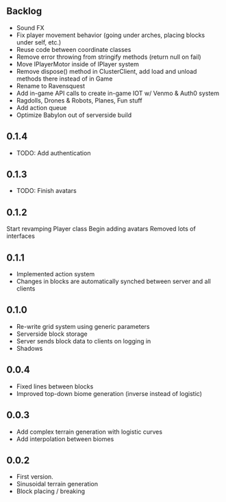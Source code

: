 ## Backlog
* Sound FX
* Fix player movement behavior (going under arches, placing blocks under self, etc.)
* Reuse code between coordinate classes
* Remove error throwing from stringify methods (return null on fail)
* Move IPlayerMotor inside of IPlayer system
* Remove dispose() method in ClusterClient, add load and unload methods there instead of in Game
* Rename to Ravensquest
* Add in-game API calls to create in-game IOT w/ Venmo & Auth0 system
* Ragdolls, Drones & Robots, Planes, Fun stuff
* Add action queue
* Optimize Babylon out of serverside build

## 0.1.4

* TODO: Add authentication

## 0.1.3

* TODO: Finish avatars

## 0.1.2

Start revamping Player class
Begin adding avatars
Removed lots of interfaces

## 0.1.1

* Implemented action system
* Changes in blocks are automatically synched between server and all clients

## 0.1.0

* Re-write grid system using generic parameters
* Serverside block storage
* Server sends block data to clients on logging in
* Shadows

## 0.0.4

* Fixed lines between blocks
* Improved top-down biome generation (inverse instead of logistic)

## 0.0.3

* Add complex terrain generation with logistic curves
* Add interpolation between biomes

## 0.0.2

* First version.
* Sinusoidal terrain generation
* Block placing / breaking
